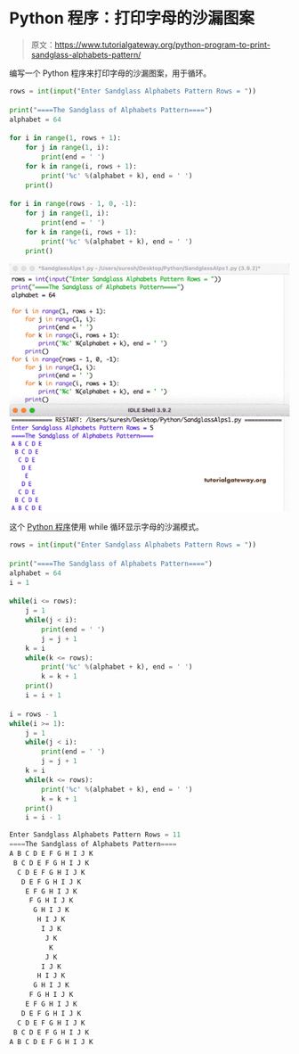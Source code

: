 # Python 程序：打印字母的沙漏图案

> 原文：<https://www.tutorialgateway.org/python-program-to-print-sandglass-alphabets-pattern/>

编写一个 Python 程序来打印字母的沙漏图案，用于循环。

```py
rows = int(input("Enter Sandglass Alphabets Pattern Rows = "))

print("====The Sandglass of Alphabets Pattern====")
alphabet = 64

for i in range(1, rows + 1):
    for j in range(1, i):
        print(end = ' ')
    for k in range(i, rows + 1):
        print('%c' %(alphabet + k), end = ' ')
    print()

for i in range(rows - 1, 0, -1):
    for j in range(1, i):
        print(end = ' ')
    for k in range(i, rows + 1):
        print('%c' %(alphabet + k), end = ' ')
    print()
```

![Python Program to Print Sandglass Alphabets Pattern](img/bfb3c1f04b7d2d1f532dd50ccde3ac4c.png)

这个 [Python 程序](https://www.tutorialgateway.org/python-programming-examples/)使用 while 循环显示字母的沙漏模式。

```py
rows = int(input("Enter Sandglass Alphabets Pattern Rows = "))

print("====The Sandglass of Alphabets Pattern====")
alphabet = 64
i = 1

while(i <= rows):
    j = 1
    while(j < i):
        print(end = ' ')
        j = j + 1
    k = i
    while(k <= rows):
        print('%c' %(alphabet + k), end = ' ')
        k = k + 1
    print()
    i = i + 1

i = rows - 1
while(i >= 1):
    j = 1
    while(j < i):
        print(end = ' ')
        j = j + 1
    k = i
    while(k <= rows):
        print('%c' %(alphabet + k), end = ' ')
        k = k + 1
    print()
    i = i - 1
```

```py
Enter Sandglass Alphabets Pattern Rows = 11
====The Sandglass of Alphabets Pattern====
A B C D E F G H I J K 
 B C D E F G H I J K 
  C D E F G H I J K 
   D E F G H I J K 
    E F G H I J K 
     F G H I J K 
      G H I J K 
       H I J K 
        I J K 
         J K 
          K 
         J K 
        I J K 
       H I J K 
      G H I J K 
     F G H I J K 
    E F G H I J K 
   D E F G H I J K 
  C D E F G H I J K 
 B C D E F G H I J K 
A B C D E F G H I J K 
```